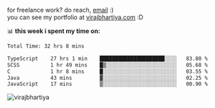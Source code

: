 for freelance work? do reach, [email](mailto:vlbhartiya@gmail.com) :)<br/>
you can see my portfolio at [virajbhartiya.com](https://virajbhartiya.com) :D

📊 **this week i spent my time on:**

<!--START_SECTION:waka-->

```txt
Total Time: 32 hrs 8 mins

TypeScript    27 hrs 1 min    █████████████████████░░░░   83.80 %
SCSS          1 hr 49 mins    █▒░░░░░░░░░░░░░░░░░░░░░░░   05.68 %
C             1 hr 8 mins     █░░░░░░░░░░░░░░░░░░░░░░░░   03.55 %
Java          43 mins         ▓░░░░░░░░░░░░░░░░░░░░░░░░   02.25 %
JavaScript    17 mins         ▒░░░░░░░░░░░░░░░░░░░░░░░░   00.90 %
```

<!--END_SECTION:waka-->

<p align="left"> <img src="https://komarev.com/ghpvc/?username=virajbhartiya&color=blue" alt="virajbhartiya" /> </p>

